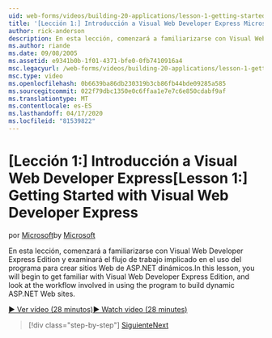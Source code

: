 ```yaml
---
uid: web-forms/videos/building-20-applications/lesson-1-getting-started-with-visual-web-developer-express
title: '[Lección 1:] Introducción a Visual Web Developer Express Microsoft Docs'
author: rick-anderson
description: En esta lección, comenzará a familiarizarse con Visual Web Developer Express Edition y verá el flujo de trabajo implicado en el uso del programa para crear dyn...
ms.author: riande
ms.date: 09/08/2005
ms.assetid: e9341b0b-1f01-4371-bfe0-0fb7410916a4
msc.legacyurl: /web-forms/videos/building-20-applications/lesson-1-getting-started-with-visual-web-developer-express
msc.type: video
ms.openlocfilehash: 0b6639ba86db230319b3cb86fb44bde09285a585
ms.sourcegitcommit: 022f79dbc1350e0c6ffaa1e7e7c6e850cdabf9af
ms.translationtype: MT
ms.contentlocale: es-ES
ms.lasthandoff: 04/17/2020
ms.locfileid: "81539822"
---
```

# <a name="lesson-1-getting-started-with-visual-web-developer-express"></a><span data-ttu-id="2c5b0-103">[Lección 1:] Introducción a Visual Web Developer Express</span><span class="sxs-lookup"><span data-stu-id="2c5b0-103">[Lesson 1:] Getting Started with Visual Web Developer Express</span></span>

<span data-ttu-id="2c5b0-104">por [Microsoft](https://github.com/microsoft)</span><span class="sxs-lookup"><span data-stu-id="2c5b0-104">by [Microsoft](https://github.com/microsoft)</span></span>

<span data-ttu-id="2c5b0-105">En esta lección, comenzará a familiarizarse con Visual Web Developer Express Edition y examinará el flujo de trabajo implicado en el uso del programa para crear sitios Web de ASP.NET dinámicos.</span><span class="sxs-lookup"><span data-stu-id="2c5b0-105">In this lesson, you will begin to get familiar with Visual Web Developer Express Edition, and look at the workflow involved in using the program to build dynamic ASP.NET Web sites.</span></span>

[<span data-ttu-id="2c5b0-106">&#9654; Ver vídeo (28 minutos)</span><span class="sxs-lookup"><span data-stu-id="2c5b0-106">&#9654; Watch video (28 minutes)</span></span>](https://channel9.msdn.com/Blogs/ASP-NET-Site-Videos/lesson-1-getting-started-with-visual-web-developer-express)

> [!div class="step-by-step"]
> [<span data-ttu-id="2c5b0-107">Siguiente</span><span class="sxs-lookup"><span data-stu-id="2c5b0-107">Next</span></span>](lesson-2-creating-a-web-forms-user-interface.md)
